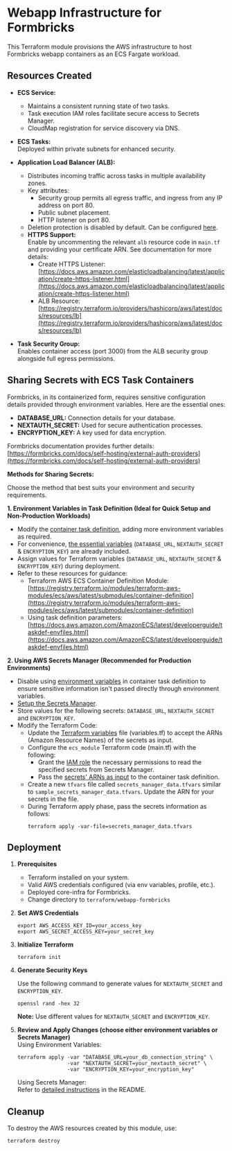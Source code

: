 # Webapp Infrastructure for Formbricks
This Terraform module provisions the AWS infrastructure to host Formbricks webapp containers as an ECS Fargate workload.

## Resources Created
* **ECS Service:**  
    * Maintains a consistent running state of two tasks.
    * Task execution IAM roles facilitate secure access to Secrets Manager.
    * CloudMap registration for service discovery via DNS.

* **ECS Tasks:**  
Deployed within private subnets for enhanced security.

* **Application Load Balancer (ALB):**
    * Distributes incoming traffic across tasks in multiple availability zones.
    * Key attributes:
        * Security group permits all egress traffic, and ingress from any IP address on port 80.
        * Public subnet placement.
        * HTTP listener on port 80.
    * Deletion protection is disabled by default. Can be configured [here](https://github.com/formbricks/AWSInfra/blob/727efcd72f9dbb9b0c2ce2067dab0325f222413f/terraform/webapp-service/main.tf#L197C1-L197C37).
    * **HTTPS Support:**   
    Enable by uncommenting the relevant `alb` resource code in `main.tf` and providing your certificate ARN. See documentation for more details:
        - Create HTTPS Listener: [https://docs.aws.amazon.com/elasticloadbalancing/latest/application/create-https-listener.html](https://docs.aws.amazon.com/elasticloadbalancing/latest/application/create-https-listener.html)
        - ALB Resource: [https://registry.terraform.io/providers/hashicorp/aws/latest/docs/resources/lb](https://registry.terraform.io/providers/hashicorp/aws/latest/docs/resources/lb)

* **Task Security Group:**  
Enables container access (port 3000) from the ALB security group alongside full egress permissions.

## Sharing Secrets with ECS Task Containers
Formbricks, in its containerized form, requires sensitive configuration details provided through environment variables. Here are the essential ones:

* **DATABASE_URL:** Connection details for your database.
* **NEXTAUTH_SECRET:** Used for secure authentication processes.
* **ENCRYPTION_KEY:** A key used for data encryption.

Formbricks documentation provides further details: [https://formbricks.com/docs/self-hosting/external-auth-providers](https://formbricks.com/docs/self-hosting/external-auth-providers)

**Methods for Sharing Secrets:**

Choose the method that best suits your environment and security requirements.

**1. Environment Variables in Task Definition (Ideal for Quick Setup and Non-Production Workloads)**
*   Modify the [container task definition](https://github.com/formbricks/AWSInfra/blob/c736612209c70bafa814fa7f2db8a65b91496742/terraform/webapp-service/main.tf#L110-L123C8), adding more environment variables as required.
*   For convenience, [the essential variables](https://github.com/formbricks/AWSInfra/blob/c736612209c70bafa814fa7f2db8a65b91496742/terraform/webapp-service/variables.tf#L11-L24C2) (`DATABASE_URL`, `NEXTAUTH_SECRET` & `ENCRYPTION_KEY`) are already included.
*   Assign values for Terraform variables (`DATABASE_URL`, `NEXTAUTH_SECRET` & `ENCRYPTION_KEY`) during deployment.
*   Refer to these resources for guidance:
    * Terraform AWS ECS Container Definition Module: [https://registry.terraform.io/modules/terraform-aws-modules/ecs/aws/latest/submodules/container-definition](https://registry.terraform.io/modules/terraform-aws-modules/ecs/aws/latest/submodules/container-definition) 
    * Using task definition parameters: [https://docs.aws.amazon.com/AmazonECS/latest/developerguide/taskdef-envfiles.html](https://docs.aws.amazon.com/AmazonECS/latest/developerguide/taskdef-envfiles.html)

**2. Using AWS Secrets Manager (Recommended for Production Environments)**

* Disable using [environment variables](https://github.com/formbricks/AWSInfra/blob/9b6c57d42fe3c527b33901bd62b633e105bdbf7a/terraform/webapp-service/main.tf#L108-L119C11) in container task definition to ensure sensitive information isn't passed directly through environment variables. 
* [Setup the Secrets Manager](https://docs.aws.amazon.com/secretsmanager/latest/userguide/create_database_secret.html). 
* Store values for the following secrets: `DATABASE_URL`, `NEXTAUTH_SECRET` and `ENCRYPTION_KEY`.
* Modify the Terraform Code:
    * Update the [Terraform variables](https://github.com/formbricks/AWSInfra/blob/9b6c57d42fe3c527b33901bd62b633e105bdbf7a/terraform/webapp-service/variables.tf#L28-L35C2) file (variables.tf) to accept the ARNs (Amazon Resource Names) of the secrets as input.
    * Configure the `ecs_module` Terraform code (main.tf) with the following:
        * Grant the [IAM role](https://github.com/formbricks/AWSInfra/blob/9b6c57d42fe3c527b33901bd62b633e105bdbf7a/terraform/webapp-service/main.tf#L93) the necessary permissions to read the specified secrets from Secrets Manager.
        * Pass the [secrets' ARNs as input](https://github.com/formbricks/AWSInfra/blob/9b6c57d42fe3c527b33901bd62b633e105bdbf7a/terraform/webapp-service/main.tf#L126-L132C8) to the container task definition.
    * Create a new `tfvars` file called `secrets_manager_data.tfvars` similar to `sample_secrets_manager_data.tfvars`. Update the ARN for your secrets in the file.
    * During Terraform apply phase, pass the secrets information as follows:
        ```shell
        terraform apply -var-file=secrets_manager_data.tfvars
        ```

## Deployment
1. **Prerequisites**
    * Terraform installed on your system.
    * Valid AWS credentials configured (via env variables, profile, etc.).
    * Deployed core-infra for Formbricks.
    * Change directory to `terraform/webapp-formbricks`
2. **Set AWS Credentials**
   ```shell
   export AWS_ACCESS_KEY_ID=your_access_key
   export AWS_SECRET_ACCESS_KEY=your_secret_key
   ```
3. **Initialize Terraform**
   ```shell
   terraform init
   ```
4.  **Generate Security Keys**

    Use the following command to generate values for `NEXTAUTH_SECRET` and `ENCRYPTION_KEY`.
    ```shell
    openssl rand -hex 32
    ```
    **Note:** Use different values for `NEXTAUTH_SECRET` and `ENCRYPTION_KEY`.
6. **Review and Apply Changes (choose either environment variables or Secrets Manager)**  
    Using Environment Variables:
    ```shell
    terraform apply -var "DATABASE_URL=your_db_connection_string" \
                    -var "NEXTAUTH_SECRET=your_nextauth_secret" \
                    -var "ENCRYPTION_KEY=your_encryption_key"
    ```
    Using Secrets Manager:  
    Refer to [detailed instructions](https://github.com/formbricks/AWSInfra/blob/dceef034b2d61c94fc95f39b58c1d1f129406752/terraform/webapp-service/README.md?plain=1#L49-L49C75) in the README.

## Cleanup
To destroy the AWS resources created by this module, use:
```shell
terraform destroy
```

